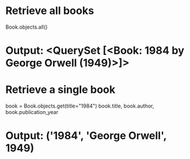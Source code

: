 # Retrieve all books
Book.objects.all()
# Output: <QuerySet [<Book: 1984 by George Orwell (1949)>]>

# Retrieve a single book
book = Book.objects.get(title="1984")
book.title, book.author, book.publication_year
# Output: ('1984', 'George Orwell', 1949)

